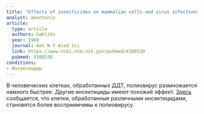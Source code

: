 ```yaml
---
title: "Effects of insecticides on mammalian cells and virus infections"
analyst: amantonio
article:
  type: article
  authors: Gabliks
  year: 1969
  journal: Ann N Y Acad Sci
  link: https://www.ncbi.nlm.nih.gov/pubmed/4308530
  pubmed: 4308530
conditions:
- Инсектициды
---
```


В человеческих клетках, обработанных ДДТ, полиовирус размножается намного быстрее. Другие инсектициды имеют похожий эффект.
[Здесь](https://www.ncbi.nlm.nih.gov/pubmed/4285235) сообщается, что клетки, обработанные различными инсектицидами, становятся более восприимчивы к полиовирусу.
